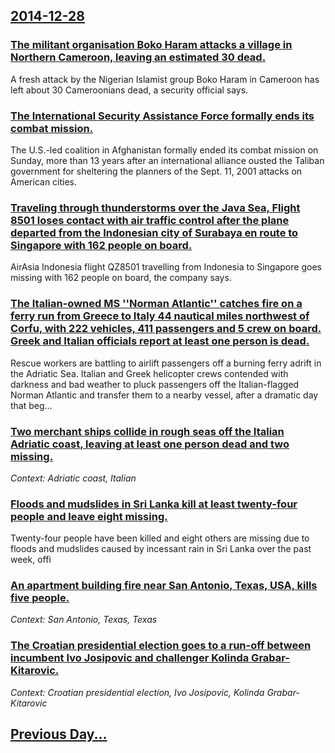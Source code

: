 ## [2014-12-28](/news/2014/12/28/index.md)

### [The militant organisation Boko Haram attacks a village in Northern Cameroon, leaving an estimated 30 dead. ](/news/2014/12/28/the-militant-organisation-boko-haram-attacks-a-village-in-northern-cameroon-leaving-an-estimated-30-dead.md)
A fresh attack by the Nigerian Islamist group Boko Haram in Cameroon has left about 30 Cameroonians dead, a security official says.

### [The International Security Assistance Force formally ends its combat mission. ](/news/2014/12/28/the-international-security-assistance-force-formally-ends-its-combat-mission.md)
The U.S.-led coalition in Afghanistan formally ended its combat mission on Sunday, more than 13 years after an international alliance ousted the Taliban government for sheltering the planners of the Sept. 11, 2001 attacks on American cities.

### [Traveling through thunderstorms over the Java Sea, Flight 8501 loses contact with air traffic control after the plane departed from the Indonesian city of Surabaya en route to Singapore with 162 people on board. ](/news/2014/12/28/traveling-through-thunderstorms-over-the-java-sea-flight-8501-loses-contact-with-air-traffic-control-after-the-plane-departed-from-the-indo.md)
AirAsia Indonesia flight QZ8501 travelling from Indonesia to Singapore goes missing with 162 people on board, the company says.

### [The Italian-owned MS ''Norman Atlantic'' catches fire on a ferry run from Greece to Italy 44 nautical miles northwest of Corfu, with 222 vehicles, 411 passengers and 5 crew on board. Greek and Italian officials report at least one person is dead. ](/news/2014/12/28/the-italian-owned-ms-norman-atlantic-catches-fire-on-a-ferry-run-from-greece-to-italy-44-nautical-miles-northwest-of-corfu-with-222-veh.md)
Rescue workers are battling to airlift passengers off a burning ferry adrift in the Adriatic Sea. Italian and Greek helicopter crews contended with darkness and bad weather to pluck passengers off the Italian-flagged Norman Atlantic and transfer them to a nearby vessel, after a dramatic day that beg...

### [Two merchant ships collide in rough seas off the Italian Adriatic coast, leaving at least one person dead and two missing. ](/news/2014/12/28/two-merchant-ships-collide-in-rough-seas-off-the-italian-adriatic-coast-leaving-at-least-one-person-dead-and-two-missing.md)
_Context: Adriatic coast, Italian_

### [Floods and mudslides in Sri Lanka kill at least twenty-four people and leave eight missing. ](/news/2014/12/28/floods-and-mudslides-in-sri-lanka-kill-at-least-twenty-four-people-and-leave-eight-missing.md)
Twenty-four people have been killed and eight others are missing due to floods and mudslides caused by incessant rain in Sri Lanka over the past week, offi

### [An apartment building fire near San Antonio, Texas, USA, kills five people. ](/news/2014/12/28/an-apartment-building-fire-near-san-antonio-texas-usa-kills-five-people.md)
_Context: San Antonio, Texas, Texas_

### [The Croatian presidential election goes to a run-off between incumbent Ivo Josipovic and challenger Kolinda Grabar-Kitarovic. ](/news/2014/12/28/the-croatian-presidential-election-goes-to-a-run-off-between-incumbent-ivo-josipovia-and-challenger-kolinda-grabar-kitarovia.md)
_Context: Croatian presidential election, Ivo Josipovic, Kolinda Grabar-Kitarovic_

## [Previous Day...](/news/2014/12/27/index.md)

